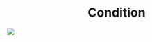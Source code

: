 <h1 align="center"> Condition </h1>
<img src="https://user-images.githubusercontent.com/25712677/57184518-a07d6900-6e60-11e9-813d-b7f3194ae9a1.png" style="max-width:100%;">
